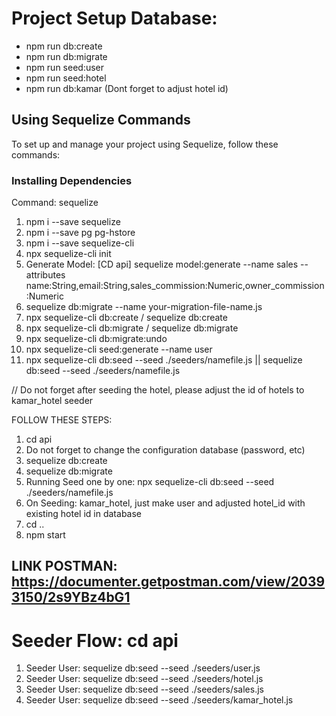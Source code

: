 # Project Setup Database:

- npm run db:create
- npm run db:migrate
- npm run seed:user
- npm run seed:hotel
- npm run db:kamar (Dont forget to adjust hotel id)

## Using Sequelize Commands

To set up and manage your project using Sequelize, follow these commands:

### Installing Dependencies

Command: sequelize

1. npm i --save sequelize
2. npm i --save pg pg-hstore
3. npm i --save sequelize-cli
4. npx sequelize-cli init
5. Generate Model: [CD api] sequelize model:generate --name sales --attributes name:String,email:String,sales_commission:Numeric,owner_commission:Numeric
6. sequelize db:migrate --name your-migration-file-name.js
7. npx sequelize-cli db:create / sequelize db:create
8. npx sequelize-cli db:migrate / sequelize db:migrate
9. npx sequelize-cli db:migrate:undo
10. npx sequelize-cli seed:generate --name user
11. npx sequelize-cli db:seed --seed ./seeders/namefile.js || sequelize db:seed --seed ./seeders/namefile.js

// Do not forget after seeding the hotel, please adjust the id of hotels to kamar_hotel seeder

FOLLOW THESE STEPS:

1. cd api
2. Do not forget to change the configuration database (password, etc)
3. sequelize db:create
4. sequelize db:migrate
5. Running Seed one by one: npx sequelize-cli db:seed --seed ./seeders/namefile.js
6. On Seeding: kamar_hotel, just make user and adjusted hotel_id with existing hotel id in database
7. cd ..
8. npm start

## LINK POSTMAN: https://documenter.getpostman.com/view/20393150/2s9YBz4bG1

# Seeder Flow: cd api

1. Seeder User: sequelize db:seed --seed ./seeders/user.js
2. Seeder User: sequelize db:seed --seed ./seeders/hotel.js
3. Seeder User: sequelize db:seed --seed ./seeders/sales.js
4. Seeder User: sequelize db:seed --seed ./seeders/kamar_hotel.js
